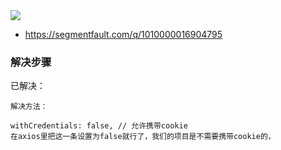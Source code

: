 <image src="./imgs/通配符.png" />

* https://segmentfault.com/q/1010000016904795

### 解决步骤

 已解决：
    
    解决方法：

    withCredentials: false, // 允许携带cookie
    在axios里把这一条设置为false就行了，我们的项目是不需要携带cookie的，